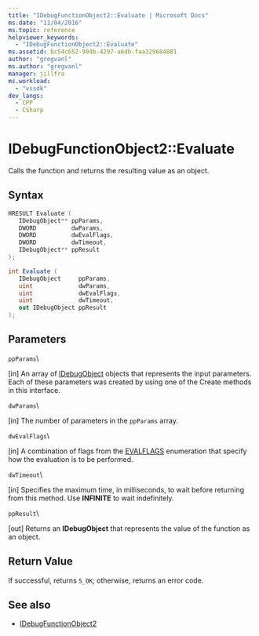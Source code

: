 ```yaml
---
title: "IDebugFunctionObject2::Evaluate | Microsoft Docs"
ms.date: "11/04/2016"
ms.topic: reference
helpviewer_keywords:
  - "IDebugFunctionObject2::Evaluate"
ms.assetid: bc54c652-904b-4297-a6db-faa329684881
author: "gregvanl"
ms.author: "gregvanl"
manager: jillfra
ms.workload:
  - "vssdk"
dev_langs:
  - CPP
  - CSharp
---
```

# IDebugFunctionObject2::Evaluate
Calls the function and returns the resulting value as an object.

## Syntax

```cpp
HRESULT Evaluate (
   IDebugObject** ppParams,
   DWORD          dwParams,
   DWORD          dwEvalFlags,
   DWORD          dwTimeout,
   IDebugObject** ppResult
);
```

```csharp
int Evaluate (
   IDebugObject     ppParams,
   uint             dwParams,
   uint             dwEvalFlags,
   uint             dwTimeout,
   out IDebugObject ppResult
);
```

## Parameters
 `ppParams`\

 [in] An array of [IDebugObject](../../../extensibility/debugger/reference/idebugobject.md) objects that represents the input parameters. Each of these parameters was created by using one of the Create methods in this interface.

 `dwParams`\

 [in] The number of parameters in the `ppParams` array.

 `dwEvalFlags`\

 [in] A combination of flags from the [EVALFLAGS](../../../extensibility/debugger/reference/evalflags.md) enumeration that specify how the evaluation is to be performed.

 `dwTimeout`\

 [in] Specifies the maximum time, in milliseconds, to wait before returning from this method. Use **INFINITE** to wait indefinitely.

 `ppResult`\

 [out] Returns an **IDebugObject** that represents the value of the function as an object.

## Return Value
 If successful, returns `S_OK`; otherwise, returns an error code.

## See also
- [IDebugFunctionObject2](../../../extensibility/debugger/reference/idebugfunctionobject2.md)